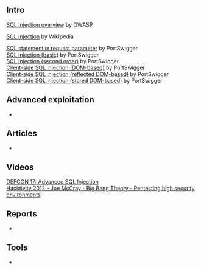 ## Intro
[SQL Injection overview](https://www.owasp.org/index.php/SQL_Injection) by OWASP  

[SQL injection](https://en.wikipedia.org/wiki/SQL_injection) by Wikipedia  

[SQL statement in request parameter](https://portswigger.net/knowledgebase/Issues/details/00400480_sqlstatementinrequestparameter) by PortSwigger  
[SQL injection (basic)](https://portswigger.net/knowledgebase/Issues/details/00100200_sqlinjection) by PortSwigger  
[SQL injection (second order)](https://portswigger.net/knowledgebase/Issues/details/00100210_sqlinjectionsecondorder) by PortSwigger  
[Client-side SQL injection (DOM-based)](https://portswigger.net/knowledgebase/Issues/details/00200330_clientsidesqlinjectiondombased) by PortSwigger  
[Client-side SQL injection (reflected DOM-based)](https://portswigger.net/knowledgebase/Issues/details/00200331_clientsidesqlinjectionreflecteddombased) by PortSwigger  
[Client-side SQL injection (stored DOM-based)](https://portswigger.net/knowledgebase/Issues/details/00200332_clientsidesqlinjectionstoreddombased) by PortSwigger  

## Advanced exploitation
-

## Articles
-

## Videos

[DEFCON 17: Advanced SQL Injection](https://www.youtube.com/watch?v=rdyQoUNeXSg)  
[Hacktivity 2012 - Joe McCray - Big Bang Theory - Pentesting high security environments](https://www.youtube.com/watch?v=qBVThFwdYTc)  

## Reports
-

## Tools
-
